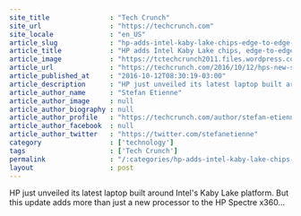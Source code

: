 ```yaml
---
site_title               : "Tech Crunch"
site_url                 : "https://techcrunch.com"
site_locale              : "en_US"
article_slug             : "hp-adds-intel-kaby-lake-chips-edge-to-edge-screen-to-latest-spectre-x360-laptop"
article_title            : "HP adds Intel Kaby Lake chips, edge-to-edge screen to latest Spectre x360 laptop"
article_image            : "https://tctechcrunch2011.files.wordpress.com/2016/10/hp-spectre-13-3_floatingmodes.jpg?w=764&h=400&crop=1"
article_url              : "https://techcrunch.com/2016/10/12/hps-new-spectre-x360-13-acquires-edge-to-edge-screen-and-intel-kaby-lake-chips/"
article_published_at     : "2016-10-12T08:30:19-03:00"
article_description      : "HP just unveiled its latest laptop built around Intel's Kaby Lake platform. But this update adds more than just a new processor to the HP Spectre x360..."
article_author_name      : "Stefan Etienne"
article_author_image     : null
article_author_biography : null
article_author_profile   : "https://techcrunch.com/author/stefan-etienne/"
article_author_facebook  : null
article_author_twitter   : "https://twitter.com/stefanetienne"
category                 : ['technology']
tags                     : ['Tech Crunch']
permalink                : "/:categories/hp-adds-intel-kaby-lake-chips-edge-to-edge-screen-to-latest-spectre-x360-laptop/"
layout                   : post
---
```


HP just unveiled its latest laptop built around Intel's Kaby Lake platform. But this update adds more than just a new processor to the HP Spectre x360...
